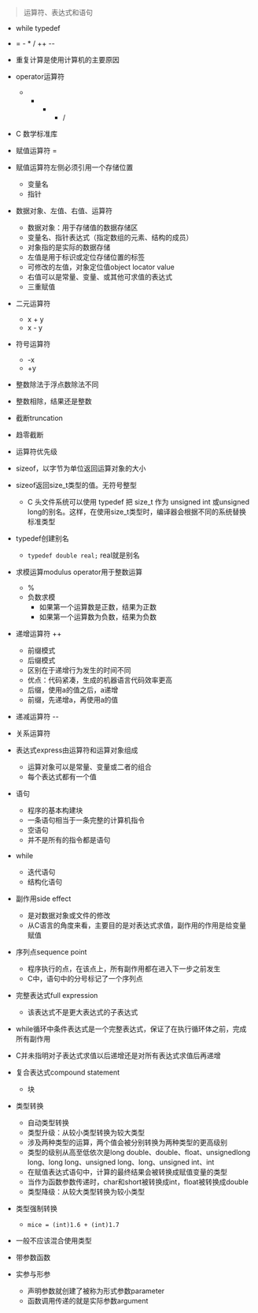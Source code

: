 > 运算符、表达式和语句

- while typedef
- = - * / ++ --
- 重复计算是使用计算机的主要原因

- operator运算符
  - + - *  /

- C 数学标准库

- 赋值运算符 =

- 赋值运算符左侧必须引用一个存储位置
  - 变量名
  - 指针

- 数据对象、左值、右值、运算符
  - 数据对象：用于存储值的数据存储区
  - 变量名、指针表达式（指定数组的元素、结构的成员）
  - 对象指的是实际的数据存储
  - 左值是用于标识或定位存储位置的标签
  - 可修改的左值，对象定位值object locator value
  - 右值可以是常量、变量、或其他可求值的表达式
  - 三重赋值

- 二元运算符
  - x + y
  - x - y

- 符号运算符
  - -x
  - +y

- 整数除法于浮点数除法不同
- 整数相除，结果还是整数
- 截断truncation

- 趋零截断

- 运算符优先级

- sizeof，以字节为单位返回运算对象的大小
- sizeof返回size_t类型的值。无符号整型
  - C 头文件系统可以使用 typedef 把 size_t 作为 unsigned int 或unsigned long的别名。这样，在使用size_t类型时，编译器会根据不同的系统替换标准类型

- typedef创建别名
  - `typedef double real;` real就是别名

- 求模运算modulus operator用于整数运算
  - %
  - 负数求模
    - 如果第一个运算数是正数，结果为正数
    - 如果第一个运算数为负数，结果为负数

- 递增运算符 ++
  - 前缀模式
  - 后缀模式
  - 区别在于递增行为发生的时间不同
  - 优点：代码紧凑，生成的机器语言代码效率更高
  - 后缀，使用a的值之后，a递增
  - 前缀，先递增a，再使用a的值

- 递减运算符 --

- 关系运算符

- 表达式express由运算符和运算对象组成
  - 运算对象可以是常量、变量或二者的组合
  - 每个表达式都有一个值
- 语句
  - 程序的基本构建块
  - 一条语句相当于一条完整的计算机指令
  - 空语句
  - 并不是所有的指令都是语句

- while
  - 迭代语句
  - 结构化语句

- 副作用side effect
  - 是对数据对象或文件的修改
  - 从C语言的角度来看，主要目的是对表达式求值，副作用的作用是给变量赋值

- 序列点sequence point
  - 程序执行的点，在该点上，所有副作用都在进入下一步之前发生
  - C中，语句中的分号标记了一个序列点

- 完整表达式full expression 
  - 该表达式不是更大表达式的子表达式

- while循环中条件表达式是一个完整表达式，保证了在执行循环体之前，完成所有副作用

- C并未指明对子表达式求值以后递增还是对所有表达式求值后再递增

- 复合表达式compound statement
  - 块

- 类型转换
  - 自动类型转换
  - 类型升级：从较小类型转换为较大类型
  - 涉及两种类型的运算，两个值会被分别转换为两种类型的更高级别
  - 类型的级别从高至低依次是long double、double、float、unsignedlong long、long long、unsigned long、long、unsigned int、int
  - 在赋值表达式语句中，计算的最终结果会被转换成赋值变量的类型
  - 当作为函数参数传递时，char和short被转换成int，float被转换成double
  - 类型降级：从较大类型转换为较小类型

- 类型强制转换
  - `mice = (int)1.6 + (int)1.7`

- 一般不应该混合使用类型

- 带参数函数
- 实参与形参
  - 声明参数就创建了被称为形式参数parameter
  - 函数调用传递的就是实际参数argument